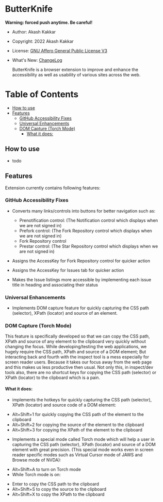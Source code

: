 # ButterKnife <!-- omit in toc -->

**Warning: forced push anytime. Be careful!**

-   Author: Akash Kakkar
-   Copyright: 2022 Akash Kakkar
-   License: [GNU Affero General Public License V3](LICENSE.md)
-   What's New: [ChangeLog](CHANGELOG.md)

    ButterKnife is a browser extension to improve and enhance the accessibility as well as usability of various sites across the web.

# Table of Contents <!-- omit in toc -->

- [How to use](#how-to-use)
- [Features](#features)
  - [GitHub Accessibility Fixes](#github-accessibility-fixes)
  - [Universal Enhancements](#universal-enhancements)
  - [DOM Capture (Torch Mode)](#dom-capture-torch-mode)
    - [What it does:](#what-it-does)

## How to use

-   todo

## Features

Extension currently contains following features:

### GitHub Accessibility Fixes

-   Converts many links/controls into buttons for better navigation such as:

    -   Prenotification control: (The Notification control which displays when we are not signed in)
    -   Prefork control: (The Fork Repository control which displays when we are not signed in)
    -   Fork Repository control
    -   Prestar control: (The Star Repository control which displays when we are not signed in)

-   Assigns the AccessKey for Fork Repository control for quicker action
-   Assigns the AccessKey for Issues tab for quicker action
-   Makes the Issue listings more accessible by implementing each issue title in heading and associating their status

### Universal Enhancements
- Implements DOM capture feature for quickly capturing the CSS path (selector), XPath (locator) and source of an element.

### DOM Capture (Torch Mode)
This feature is specifically developed so that we can copy the CSS path, XPath and source of any element to the clipboard very quickly without changing the focus.
While developing/testing the web applications, we hugely require the CSS path, XPath and source of a DOM element;
But interacting back and fourth with the inspect tool is a mess especially for screen reader users. Because it takes our focus away from the web page and this makes us less productive then usual.
Not only this, in inspect/dev tools also, there are no shortcut keys for copying the CSS path (selector) or XPath (locator) to the clipboard which is a pain.

#### What it does:
- implements the hotkeys for quickly capturing the CSS path (selector), XPath (locator) and source code of a DOM element:
* Alt+Shift+1 for quickly copying the CSS path of the element to the clipboard
* Alt+Shift+2 for copying the source of the element to the clipboard
* Alt+Shift+3 for copying the XPath of the element to the clipboard

- Implements a special mode called Torch mode which will help a user in capturing the CSS path (selector), XPath (locator) and source of a DOM element with great precision. (This special mode works even in screen reader specific modes such as Virtual Cursor mode of JAWS and Browse mode of NVDA):
* Alt+Shift+A to turn on Torch mode
* While Torch mode is on:
+ Enter to copy the CSS path to the clipboard
+ Alt+Shift+S to copy the source to the clipboard
+ Alt+Shift+X to copy the XPath to the clipboard



